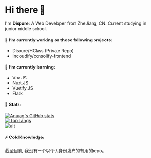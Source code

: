 # Hi there 👋

I'm **Dispure**: A Web Developer from ZheJiang, CN. Current studying in junior middle school.

#### 🔭 I’m currently working on these following projects:
- Dispure/HClass (Private Repo)  
- Incloudify/consolify-frontend
#### 🌱 I’m currently learning:
- Vue.JS
- Nuxt.JS
- Vuetify.JS
- Flask
#### 💫 Stats:
[![Anurag's GitHub stats](https://github-readme-stats.vercel.app/api?username=Dispure)](https://github.com/anuraghazra/github-readme-stats)  
[![Top Langs](https://github-readme-stats.vercel.app/api/top-langs/?username=Dispure&hide=html)](https://github.com/anuraghazra/github-readme-stats)  
![alt](https://github-profile-summary-cards.vercel.app/api/cards/profile-details?username=Dispure)
#### ⚡ Cold Knowledge:
截至目前, 我没有一个以个人身份发布的有用的repo。
